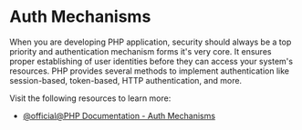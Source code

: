 # Auth Mechanisms

When you are developing PHP application, security should always be a top priority and authentication mechanism forms it's very core. It ensures proper establishing of user identities before they can access your system's resources. PHP provides several methods to implement authentication like session-based, token-based, HTTP authentication, and more.

Visit the following resources to learn more:

- [@official@PHP Documentation - Auth Mechanisms](https://www.php.net/manual/en/features.http-auth.php)